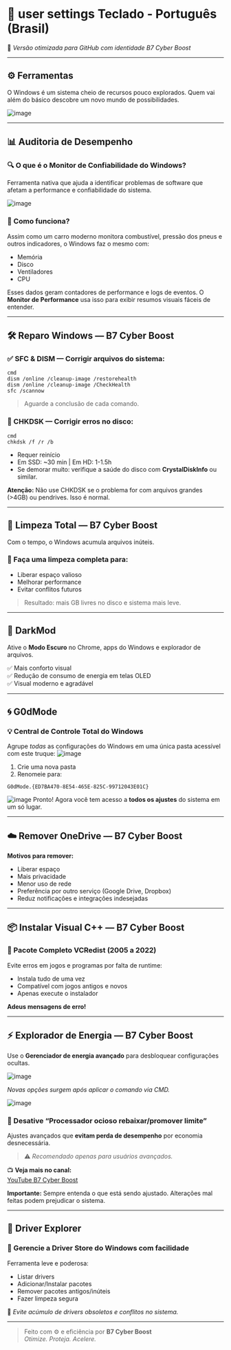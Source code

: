 
# 🧠 **user settings Teclado - Português (Brasil)**  
🔧 *Versão otimizada para GitHub com identidade B7 Cyber Boost*

---

## ⚙️ **Ferramentas**

O Windows é um sistema cheio de recursos pouco explorados. Quem vai além do básico descobre um novo mundo de possibilidades.

![image](https://github.com/user-attachments/assets/36d554cb-950c-42bd-a804-19dbf354ba1e)


---

## 📊 **Auditoria de Desempenho**

### 🔍 O que é o **Monitor de Confiabilidade do Windows**?

Ferramenta nativa que ajuda a identificar problemas de software que afetam a performance e confiabilidade do sistema.

![image](https://github.com/user-attachments/assets/eea8096f-35f9-48bb-bbc9-2d7ad8a4c0d0)


### 🔧 Como funciona?

Assim como um carro moderno monitora combustível, pressão dos pneus e outros indicadores, o Windows faz o mesmo com:

- Memória
- Disco
- Ventiladores
- CPU

Esses dados geram contadores de performance e logs de eventos. O **Monitor de Performance** usa isso para exibir resumos visuais fáceis de entender.


---

## 🛠️ **Reparo Windows — B7 Cyber Boost**

### ✅ SFC & DISM — Corrigir arquivos do sistema:

```
cmd
dism /online /cleanup-image /restorehealth
dism /online /cleanup-image /CheckHealth
sfc /scannow

```

> Aguarde a conclusão de cada comando.

### 💽 CHKDSK — Corrigir erros no disco:

```
cmd
chkdsk /f /r /b
```

- Requer reinício
- Em SSD: ~30 min | Em HD: 1-1.5h
- Se demorar muito: verifique a saúde do disco com **CrystalDiskInfo** ou similar.

**Atenção:** Não use CHKDSK se o problema for com arquivos grandes (>4GB) ou pendrives. Isso é normal.

---

## 🧹 **Limpeza Total — B7 Cyber Boost**

Com o tempo, o Windows acumula arquivos inúteis.

### 🧼 Faça uma limpeza completa para:

- Liberar espaço valioso
- Melhorar performance
- Evitar conflitos futuros

> Resultado: mais GB livres no disco e sistema mais leve.




---

## 🌙 **DarkMod**

Ative o **Modo Escuro** no Chrome, apps do Windows e explorador de arquivos.

✅ Mais conforto visual  
✅ Redução de consumo de energia em telas OLED  
✅ Visual moderno e agradável


---

## 🌀 **G0dMode**


### 💡 Central de Controle Total do Windows

Agrupe *todas* as configurações do Windows em uma única pasta acessível com este truque:
![image](https://github.com/user-attachments/assets/48458219-a2e4-4f18-aba8-c71735290d8d)


1. Crie uma nova pasta
2. Renomeie para:
```
G0dMode.{ED7BA470-8E54-465E-825C-99712043E01C}
```
![image](https://github.com/user-attachments/assets/744cf520-b6e4-4f02-97e1-7a350a2505fd)
Pronto! Agora você tem acesso a **todos os ajustes** do sistema em um só lugar.


---

## ☁️ **Remover OneDrive — B7 Cyber Boost**

**Motivos para remover:**

- Liberar espaço
- Mais privacidade
- Menor uso de rede
- Preferência por outro serviço (Google Drive, Dropbox)
- Reduz notificações e integrações indesejadas


---

## 📦 **Instalar Visual C++ — B7 Cyber Boost**

### 🧩 Pacote Completo VCRedist (2005 a 2022)

Evite erros em jogos e programas por falta de runtime:

- Instala tudo de uma vez
- Compatível com jogos antigos e novos
- Apenas execute o instalador

**Adeus mensagens de erro!**



---

## ⚡ **Explorador de Energia — B7 Cyber Boost**

Use o **Gerenciador de energia avançado** para desbloquear configurações ocultas.

![image](https://github.com/user-attachments/assets/2b22d577-61ce-49be-a0ae-3ef7f4639db7)
 
*Novas opções surgem após aplicar o comando via CMD.*

![image](https://github.com/user-attachments/assets/33d72925-f875-4cbe-82a8-2e17c431af7f)


### 🔌 Desative “Processador ocioso rebaixar/promover limite”

Ajustes avançados que **evitam perda de desempenho** por economia desnecessária.

> ⚠️ *Recomendado apenas para usuários avançados.*

📺 **Veja mais no canal:**  
[YouTube B7 Cyber Boost](https://www.youtube.com/channel/UCAS-1U33A47hDISamAnOO-g)

**Importante:** Sempre entenda o que está sendo ajustado. Alterações mal feitas podem prejudicar o sistema.

---

## 📁 **Driver Explorer**

### 🧠 Gerencie a Driver Store do Windows com facilidade

Ferramenta leve e poderosa:

- Listar drivers
- Adicionar/Instalar pacotes
- Remover pacotes antigos/inúteis
- Fazer limpeza segura

🔧 *Evite acúmulo de drivers obsoletos e conflitos no sistema.*

---

> Feito com ⚙️ e eficiência por **B7 Cyber Boost**  
> *Otimize. Proteja. Acelere.*
